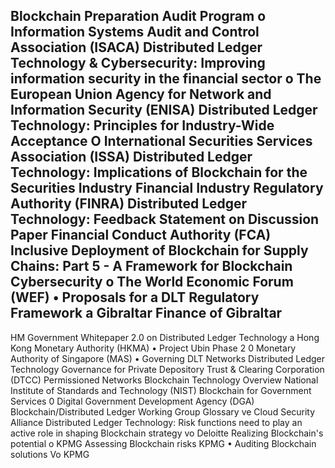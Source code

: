Blockchain Preparation Audit Program o Information Systems Audit and Control
Association (ISACA)
Distributed Ledger Technology & Cybersecurity: Improving information security
in the financial sector o The European Union Agency for Network and Information
Security (ENISA)
Distributed Ledger Technology: Principles for Industry-Wide Acceptance
O International Securities Services Association (ISSA)
Distributed Ledger Technology: Implications of Blockchain for the Securities Industry
Financial Industry Regulatory Authority (FINRA)
Distributed Ledger Technology: Feedback Statement on Discussion Paper Financial
Conduct Authority (FCA)
Inclusive Deployment of Blockchain for Supply Chains: Part 5 - A Framework
for Blockchain Cybersecurity o The World Economic Forum (WEF)
• Proposals for a DLT Regulatory Framework a Gibraltar Finance
of Gibraltar
-
HM Government
Whitepaper 2.0 on Distributed Ledger Technology a Hong Kong Monetary Authority
(HKMA)
•
Project Ubin Phase 2 0 Monetary Authority of Singapore (MAS)
• Governing DLT Networks
Distributed Ledger Technology Governance for Private
Depository Trust & Clearing Corporation (DTCC)
Permissioned Networks
Blockchain Technology Overview National Institute of Standards and Technology
(NIST)
Blockchain for Government Services 0 Digital Government Development Agency (DGA)
Blockchain/Distributed Ledger Working Group Glossary ve Cloud Security Alliance
Distributed Ledger Technology: Risk functions need to play an active role in shaping
Blockchain strategy vo Deloitte
Realizing Blockchain's potential o KPMG
Assessing Blockchain risks KPMG
• Auditing Blockchain solutions Vo KPMG
